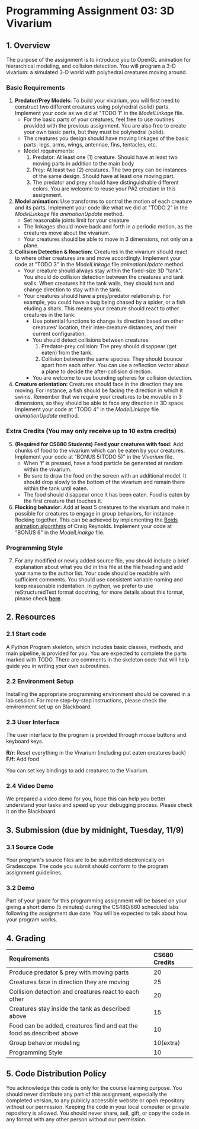 # Programming Assignment 03: 3D Vivarium


## 1. Overview

The purpose of the assignment is to introduce you to OpenGL animation for hierarchical modeling, and collision detection. You will program a 3-D vivarium: a simulated 3-D world with polyhedral creatures moving around.


### Basic Requirements


1. **Predator/Prey Models:** To build your vivarium, you will first need to construct two different creatures using polyhedral (solid) parts. Implement your code as we did at "TODO 1" in the _ModelLinkage_ file.
    * For the basic parts of your creatures, feel free to use routines provided with the previous assignment. You are also free to create your own basic parts, but they must be polyhedral (solid).
    * The creatures you design should have moving linkages of the basic parts: legs, arms, wings, antennae, fins, tentacles, etc. 
    * Model requirements:
        1. Predator: At least one (1) creature. Should have at least two moving parts in addition to the main body
        2. Prey: At least two (2) creatures. The two prey can be instances of the same design. Should have at least one moving part.
        3. The predator and prey should have distinguishable different colors. You are welcome to reuse your PA2 creature in this assignment. 
2. **Model animation:** Use transforms to control the motion of each creature and its parts. Implement your code like what we did at "TODO 2" in the _ModelLinkage_ file _animationUpdate_ method.
    * Set reasonable joints limit for your creature
    * The linkages should move back and forth in a periodic motion, as the creatures move about the vivarium. 
    * Your creatures should be able to move in 3 dimensions, not only on a plane. 
3. **Collision Detection & Reaction:** Creatures in the vivarium should react to where other creatures are and move accordingly. Implement your code at "TODO 3" in the _ModelLinkage_ file _animationUpdate_ method.
    * Your creature should always stay within the fixed-size 3D "tank". You should do collision detection between the creatures and tank walls. When creatures hit the tank walls, they should turn and change direction to stay within the tank.
    * Your creatures should have a prey/predator relationship. For example, you could have a bug being chased by a spider, or a fish eluding a shark. This means your creature should react to other creatures in the tank:
        * Use potential functions to change its direction based on other creatures’ location, their inter-creature distances, and their current configuration.
        * You should detect collisions between creatures. 
            1. Predator-prey collision: The prey should disappear (get eaten) from the tank.
            2. Collision between the same species: They should bounce apart from each other. You can use a reflection vector about a plane to decide the after-collision direction.
        * You are welcome to use bounding spheres for collision detection.
4. **Creature orientation:** Creatures should face in the direction they are moving. For instance, a fish should be facing the direction in which it swims. Remember that we require your creatures to be movable in 3 dimensions, so they should be able to face any direction in 3D space. Implement your code at "TODO 4" in the _ModelLinkage_ file _animationUpdate_ method.


### Extra Credits (You may only receive up to 10 extra credits)


5. **(Required for CS680 Students)** **Feed your creatures with food:** Add chunks of food to the vivarium which can be eaten by your creatures. Implement your code at "BONUS 5(TODO 5)" in the _Vivarium_ file. 
    * When ‘f’ is pressed, have a food particle be generated at random within the vivarium. 
    * Be sure to draw the food on the screen with an additional model. It should drop slowly to the bottom of the vivarium and remain there within the tank until eaten.
    * The food should disappear once it has been eaten. Food is eaten by the first creature that touches it.
6. **Flocking behavior:** Add at least 5 creatures to the vivarium and make it possible for creatures to engage in group behaviors, for instance flocking together. This can be achieved by implementing the [Boids animation algorithms](http://www.red3d.com/cwr/boids/) of Craig Reynolds. Implement your code at "BONUS 6" in the _ModelLinakge_ file.


### Programming Style



7. For any modified or newly added source file, you should include a brief explanation about what you did in this file at the file heading and add your name to the author list. Your code should be readable with sufficient comments. You should use consistent variable naming and keep reasonable indentation. In python, we prefer to use reStructuredText format docstring, for more details about this format, please check **[here](https://devguide.python.org/documenting/)**.


## 2. Resources


### 2.1 Start code

A Python Program skeleton, which includes basic classes, methods, and main pipeline, is provided for you. You are expected to complete the parts marked with TODO. There are comments in the skeleton code that will help guide you in writing your own subroutines.


### 2.2 Environment Setup

Installing the appropriate programming environment should be covered in a lab session. For more step-by-step instructions, please check the environment set up on Blackboard.


### 2.3 User Interface

The user interface to the program is provided through mouse buttons and keyboard keys. 

**R/r**: Reset everything in the Vivarium (including put eaten creatures back) \
**F/f:** Add food

You can set key bindings to add creatures to the Vivarium. 


### 2.4 Video Demo

We prepared a video demo for you, hope this can help you better understand your tasks and speed up your debugging process. Please check it on the Blackboard.


## 3. Submission (due by midnight, Tuesday, 11/9)


### 3.1 Source Code

Your program's source files are to be submitted electronically on Gradescope. The code you submit should conform to the program assignment guidelines.


### 3.2 Demo

Part of your grade for this programming assignment will be based on your giving a short demo (5 minutes) during the CS480/680 scheduled labs following the assignment due date. You will be expected to talk about how your program works.


## 4. Grading

| Requirements                                                          | CS680 Credits |
| :-------------------------------------------------------------------- | :------------ |
| Produce predator & prey with moving parts                             | 20            |
| Creatures face in direction they are moving                           | 25            |
| Collision detection and creatures react to each other                 | 20            |
| Creatures stay inside the tank as described above                     | 15            |
| Food can be added, creatures find and eat the food as described above | 10            |
| Group behavior modeling                                               | 10(extra)     |
| Programming Style                                                     | 10            |



## 5. Code Distribution Policy

You acknowledge this code is only for the course learning purpose. You should never distribute any part of this assignment, especially the completed version, to any publicly accessible website or open repository without our permission. Keeping the code in your local computer or private repository is allowed. You should never share, sell, gift, or copy the code in any format with any other person without our permission.

